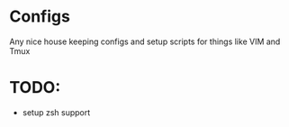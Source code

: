 # Configs
Any nice house keeping configs and setup scripts for things like VIM and Tmux

# TODO:
- setup zsh support
